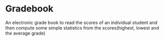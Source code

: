 # Gradebook

An electronic grade book to read the scores of an individual student and then compute some simple statistics from the scores(highest, lowest and the average grade)
